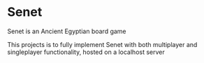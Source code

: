 # Senet

Senet is an Ancient Egyptian board game


This projects is to fully implement Senet with both multiplayer and singleplayer functionality, hosted on a localhost server
